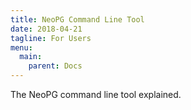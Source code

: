 ```yaml
---
title: NeoPG Command Line Tool
date: 2018-04-21
tagline: For Users
menu:
  main:
    parent: Docs
---
```


The NeoPG command line tool explained.